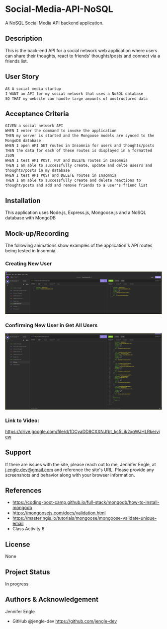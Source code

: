 # Social-Media-API-NoSQL
A NoSQL Social Media API backend application.

## Description
This is the back-end API for a social network web application where users can share their thoughts, react to friends' thoughts/posts and connect via a friends list.

## User Story
<pre><code>AS A social media startup
I WANT an API for my social network that uses a NoSQL database
SO THAT my website can handle large amounts of unstructured data
</code></pre>

## Acceptance Criteria
<pre><code>GIVEN a social network API
WHEN I enter the command to invoke the application
THEN my server is started and the Mongoose models are synced to the MongoDB database
WHEN I open API GET routes in Insomnia for users and thoughts/posts
THEN the data for each of these routes is displayed in a formatted JSON
WHEN I test API POST, PUT and DELETE routes in Insomnia
THEN I am able to successfully create, update and delte usesrs and thoughts/posts in my database
WHEN I test API POST and DELETE routes in Insomnia
THEN I am able to successfully create and delete reactions to thought/posts and add and remove friends to a user's friend list
</code></pre>

## Installation
This application uses Node.js, Express.js, Mongoose.js and a NoSQL database with MongoDB

## Mock-up/Recording
The following animations show examples of the application's API routes being tested in Insomnia.

### Creating New User
<img src="assets\images\NewUser.png">

### Confirming New User in Get All Users
<img src="assets\images\NewUserInList.png">


### Link to Video: 
https://drive.google.com/file/d/1DCyaDD8CXXNJfbt_kc5Lik2xqWJHLRke/view 


## Support
If there are issues with the site, please reach out to me, Jennifer Engle, at j.engle.dev@gmail.com and reference the site's URL. Please provide any screenshots and behavior along with your browser information.

## References
* https://coding-boot-camp.github.io/full-stack/mongodb/how-to-install-mongodb
* https://mongoosejs.com/docs/validation.html
* https://masteringjs.io/tutorials/mongoose/mongoose-validate-unique-email
* Class Activity 6

## License
None

## Project Status
In progress

## Authors & Acknowledgement
Jennifer Engle


- GitHub @jengle-dev https://github.com/jengle-dev
